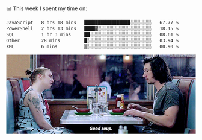 📊 This week I spent my time on:
<!--START_SECTION:waka-->
```text
JavaScript   8 hrs 18 mins   █████████████████░░░░░░░░   67.77 % 
PowerShell   2 hrs 13 mins   ████▓░░░░░░░░░░░░░░░░░░░░   18.15 % 
SQL          1 hr 3 mins     ██░░░░░░░░░░░░░░░░░░░░░░░   08.61 % 
Other        28 mins         █░░░░░░░░░░░░░░░░░░░░░░░░   03.94 % 
XML          6 mins          ▒░░░░░░░░░░░░░░░░░░░░░░░░   00.90 % 
```
<!--END_SECTION:waka-->


![](goodSoup.gif)
